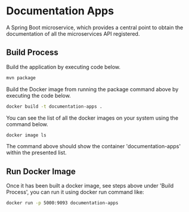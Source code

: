 # Documentation Apps
A Spring Boot microservice, which provides a central point to obtain the documentation of all the microservices API registered.


## Build Process
Build the application by executing code below.

```bash
mvn package
```

Build the Docker image from running the package command above by executing the code below.

```bash
docker build -t documentation-apps .
```

You can see the list of all the docker images on your system using the command below.

```bash
docker image ls
```
The command above should show the container 'documentation-apps' within the presented list.


## Run Docker Image
Once it has been built a docker image, see steps above under 'Build Process', you can run it using docker run command like:

```bash
docker run -p 5000:9093 documentation-apps
```
